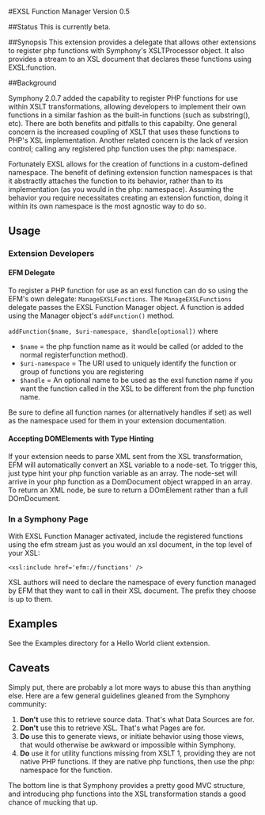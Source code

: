 #EXSL Function Manager
Version 0.5

##Status
This is currently beta.

##Synopsis
This extension provides a delegate that allows other extensions to register php functions with Symphony's XSLTProcessor object. It also provides a stream to an XSL document that declares these functions using EXSL:function.

##Background

Symphony 2.0.7 added the capability to register PHP functions for use within XSLT transformations, allowing developers to implement their own functions in a similar fashion as the built-in functions (such as substring(), etc). There are both benefits and pitfalls to this capabilty. One general concern is the increased coupling of XSLT that uses these functions to PHP's XSL implementation. Another related concern is the lack of version control; calling any registered php function uses the php: namespace.

Fortunately EXSL allows for the creation of functions in a custom-defined namespace. The benefit of defining extension function namespaces is that it abstractly attaches the function to its behavior, rather than to its implementation (as you would in the php: namespace). Assuming the behavior you require necessitates creating an extension function, doing it within its own namespace is the most agnostic way to do so. 

 
## Usage
### Extension Developers

#### EFM Delegate
To register a PHP function for use as an exsl function can do so using the EFM's own delegate: `ManageEXSLFunctions`. The `ManageEXSLFunctions` delegate passes the EXSL Function Manager object. A function is added using the Manager object's `addFunction()` method.

`addFunction($name, $uri-namespace, $handle[optional])`
where

* `$name` = the php function name as it would be called (or added to the normal registerfunction method).
* `$uri-namespace` = The URI used to uniquely identify the function or group of functions you are registering
* `$handle` = An optional name to be used as the exsl function name  if you want the function called in the XSL to be different from the php function name.

Be sure to define all function names (or alternatively handles if set) as well as the namespace used for them in your extension documentation.

#### Accepting DOMElements with Type Hinting
If your extension needs to parse XML sent from the XSL transformation, EFM will automatically convert an XSL variable to a node-set. To trigger this, just type hint your php function variable as an array. The node-set will arrive in your php function as a DomDocument object wrapped in an array. To return an XML node, be sure to return a DOmElement rather than a full DOmDocument.

### In a Symphony Page
With EXSL Function Manager activated, include the registered functions using the efm stream just as you would an xsl document, in the top level of your XSL:

`<xsl:include href='efm://functions' />`

XSL authors will need to declare the namespace of every function managed by EFM that they want to call in their XSL document. The prefix they choose is up to them.

## Examples
See the Examples directory for a Hello World client extension.

## Caveats
Simply put, there are probably a lot more ways to abuse this than anything else. Here are a few general guidelines gleaned from the Symphony community:

1. **Don't** use this to retrieve source data. That's what Data Sources are for.
2. **Don't** use this to retrieve XSL. That's what Pages are for.
3. **Do** use this to generate views, or initiate behavior using those views, that would otherwise be awkward or impossible within Symphony.
4. **Do** use it for utility functions missing from XSLT 1, providing they are not native PHP functions. If they are native php functions, then use the php: namespace for the function.

The bottom line is that Symphony provides a pretty good MVC structure, and introducing php functions into the XSL transformation stands a good chance of mucking that up. 



